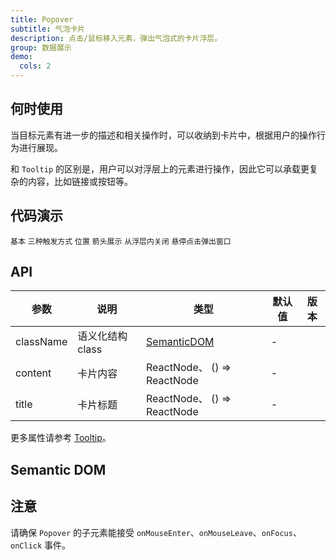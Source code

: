 ```yaml
---
title: Popover
subtitle: 气泡卡片
description: 点击/鼠标移入元素，弹出气泡式的卡片浮层。
group: 数据展示
demo:
  cols: 2
---
```


## 何时使用

当目标元素有进一步的描述和相关操作时，可以收纳到卡片中，根据用户的操作行为进行展现。

和 `Tooltip` 的区别是，用户可以对浮层上的元素进行操作，因此它可以承载更复杂的内容，比如链接或按钮等。

## 代码演示

<!-- prettier-ignore -->
<code src="./demo/basic.tsx">基本</code>
<code src="./demo/trigger-type.tsx">三种触发方式</code>
<code src="./demo/placement.tsx">位置</code>
<code src="./demo/arrow.tsx">箭头展示</code>
<code src="./demo/control.tsx">从浮层内关闭</code>
<code src="./demo/hover-with-click.tsx">悬停点击弹出窗口</code>

## API

| 参数      | 说明             | 类型                         | 默认值 | 版本 |
| --------- | ---------------- | ---------------------------- | ------ | ---- |
| className | 语义化结构 class | [SemanticDOM](#semantic-dom) | -      |      |
| content   | 卡片内容         | ReactNode、 () => ReactNode  | -      |      |
| title     | 卡片标题         | ReactNode、 () => ReactNode  | -      |      |

更多属性请参考 [Tooltip](/components/tooltip-cn/#api)。

## Semantic DOM

<code src="./demo/_semantic.tsx" simplify></code>

## 注意

请确保 `Popover` 的子元素能接受 `onMouseEnter`、`onMouseLeave`、`onFocus`、`onClick` 事件。
